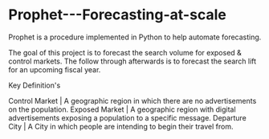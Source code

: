 # Prophet---Forecasting-at-scale
Prophet is a procedure implemented in Python to help automate forecasting. 


The goal of this project is to forecast the search volume for exposed & control markets. 
The follow through afterwards is to forecast the search lift for an upcoming fiscal year.


Key Definition's

Control Market | A geographic region in which there are no advertisements on the population.
Exposed Market | A geographic region with digital advertisements exposing a population to a specific message.
Departure City | A City in which people are intending to begin their travel from.
